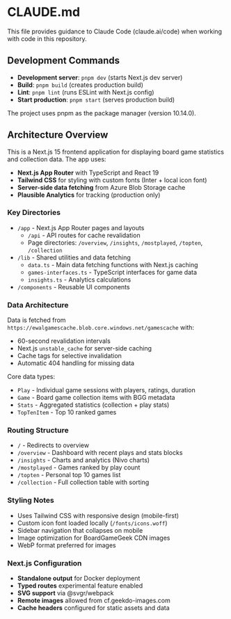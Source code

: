 # CLAUDE.md

This file provides guidance to Claude Code (claude.ai/code) when working with code in this repository.

## Development Commands

- **Development server**: `pnpm dev` (starts Next.js dev server)
- **Build**: `pnpm build` (creates production build)  
- **Lint**: `pnpm lint` (runs ESLint with Next.js config)
- **Start production**: `pnpm start` (serves production build)

The project uses pnpm as the package manager (version 10.14.0).

## Architecture Overview

This is a Next.js 15 frontend application for displaying board game statistics and collection data. The app uses:

- **Next.js App Router** with TypeScript and React 19
- **Tailwind CSS** for styling with custom fonts (Inter + local icon font)
- **Server-side data fetching** from Azure Blob Storage cache
- **Plausible Analytics** for tracking (production only)

### Key Directories

- `/app` - Next.js App Router pages and layouts
  - `/api` - API routes for cache revalidation
  - Page directories: `/overview`, `/insights`, `/mostplayed`, `/topten`, `/collection`
- `/lib` - Shared utilities and data fetching
  - `data.ts` - Main data fetching functions with Next.js caching
  - `games-interfaces.ts` - TypeScript interfaces for game data
  - `insights.ts` - Analytics calculations
- `/components` - Reusable UI components

### Data Architecture

Data is fetched from `https://ewalgamescache.blob.core.windows.net/gamescache` with:
- 60-second revalidation intervals
- Next.js `unstable_cache` for server-side caching
- Cache tags for selective invalidation
- Automatic 404 handling for missing data

Core data types:
- `Play` - Individual game sessions with players, ratings, duration
- `Game` - Board game collection items with BGG metadata  
- `Stats` - Aggregated statistics (collection + play stats)
- `TopTenItem` - Top 10 ranked games

### Routing Structure

- `/` - Redirects to overview
- `/overview` - Dashboard with recent plays and stats blocks
- `/insights` - Charts and analytics (Nivo charts)
- `/mostplayed` - Games ranked by play count
- `/topten` - Personal top 10 games list
- `/collection` - Full collection table with sorting

### Styling Notes

- Uses Tailwind CSS with responsive design (mobile-first)
- Custom icon font loaded locally (`/fonts/icons.woff`)
- Sidebar navigation that collapses on mobile
- Image optimization for BoardGameGeek CDN images
- WebP format preferred for images

### Next.js Configuration

- **Standalone output** for Docker deployment
- **Typed routes** experimental feature enabled
- **SVG support** via @svgr/webpack
- **Remote images** allowed from cf.geekdo-images.com
- **Cache headers** configured for static assets and data